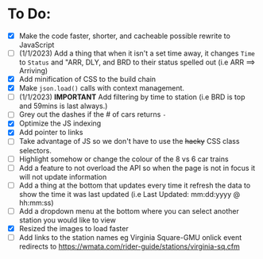 # To Do:


- [x] Make the code faster, shorter, and cacheable possible rewrite to JavaScript
- [ ] (1/1/2023) Add a thing that when it isn't a set time away, it changes `Time` to `Status` and "ARR, DLY, and BRD to their status spelled out (i.e ARR ==> Arriving)
- [x] Add minification of CSS to the build chain
- [x] Make `json.load()` calls with context management.
- [ ] (1/1/2023) **IMPORTANT** Add filtering by time to station (i.e BRD is top and 59mins is last always.)
- [ ] Grey out the dashes if the \# of cars returns `-`
- [x] Optimize the JS indexing
- [x] Add pointer to links
- [ ] Take advantage of JS so we don't have to use the ~~hacky~~ CSS class selectors.
- [ ] Highlight somehow or change the colour of the 8 vs 6 car trains
- [ ] Add a feature to not overload the API so when the page is not in focus it will not update information
- [ ] Add a thing at the bottom that updates every time it refresh the data to show the time it was last updated (i.e Last Updated: mm:dd:yyyy @ hh:mm:ss)
- [ ] Add a dropdown menu at the bottom where you can select another station you would like to view
- [x] Resized the images to load faster
- [ ] Add links to the station names eg Virginia Square-GMU onlick event redirects to https://wmata.com/rider-guide/stations/virginia-sq.cfm
